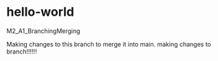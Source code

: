 # hello-world

M2_A1_BranchingMerging 

Making changes to this branch to merge it into main. making changes to branch!!!!!!
